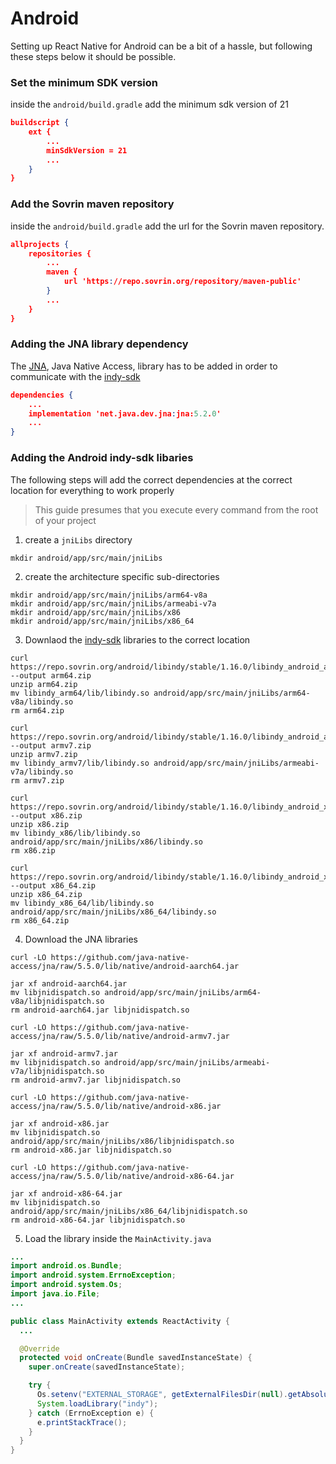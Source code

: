 # Android

Setting up React Native for Android can be a bit of a hassle, but following
these steps below it should be possible.

### Set the minimum SDK version

inside the `android/build.gradle` add the minimum sdk version of 21

```json title="android/build.gradle"
buildscript {
    ext {
        ...
        minSdkVersion = 21
        ...
    }
}
```

### Add the Sovrin maven repository

inside the `android/build.gradle` add the url for the Sovrin maven repository.

```json title="android/build.gradle"
allprojects {
    repositories {
        ...
        maven {
            url 'https://repo.sovrin.org/repository/maven-public'
        }
        ...
    }
}
```

### Adding the JNA library dependency

The [JNA](https://github.com/java-native-access/jna), Java Native Access,
library has to be added in order to communicate with the
[indy-sdk](https://github.com/hyperledger/indy-sdk)

```json title="android/app/build.gradle"
dependencies {
    ...
    implementation 'net.java.dev.jna:jna:5.2.0'
    ...
}
```

### Adding the Android indy-sdk libaries

The following steps will add the correct dependencies at the correct location
for everything to work properly

> This guide presumes that you execute every command from the root of your
> project

1. create a `jniLibs` directory

```console
mkdir android/app/src/main/jniLibs
```

2. create the architecture specific sub-directories

```console
mkdir android/app/src/main/jniLibs/arm64-v8a
mkdir android/app/src/main/jniLibs/armeabi-v7a
mkdir android/app/src/main/jniLibs/x86
mkdir android/app/src/main/jniLibs/x86_64
```

3. Downlaod the [indy-sdk](https://github.com/hyperledger/indy-sdk) libraries
   to the correct location

```console title="arm64-v8a"
curl https://repo.sovrin.org/android/libindy/stable/1.16.0/libindy_android_arm64_1.16.0.zip --output arm64.zip
unzip arm64.zip
mv libindy_arm64/lib/libindy.so android/app/src/main/jniLibs/arm64-v8a/libindy.so
rm arm64.zip
```

```console title="armeabi-v7a"
curl https://repo.sovrin.org/android/libindy/stable/1.16.0/libindy_android_armv7_1.16.0.zip --output armv7.zip
unzip armv7.zip
mv libindy_armv7/lib/libindy.so android/app/src/main/jniLibs/armeabi-v7a/libindy.so
rm armv7.zip
```

```console title="x86"
curl https://repo.sovrin.org/android/libindy/stable/1.16.0/libindy_android_x86_1.16.0.zip --output x86.zip
unzip x86.zip
mv libindy_x86/lib/libindy.so android/app/src/main/jniLibs/x86/libindy.so
rm x86.zip
```

```console title="x86_64"
curl https://repo.sovrin.org/android/libindy/stable/1.16.0/libindy_android_x86_64_1.16.0.zip --output x86_64.zip
unzip x86_64.zip
mv libindy_x86_64/lib/libindy.so android/app/src/main/jniLibs/x86_64/libindy.so
rm x86_64.zip
```

4. Download the JNA libraries

```console title="arm64-v8a"
curl -LO https://github.com/java-native-access/jna/raw/5.5.0/lib/native/android-aarch64.jar

jar xf android-aarch64.jar
mv libjnidispatch.so android/app/src/main/jniLibs/arm64-v8a/libjnidispatch.so
rm android-aarch64.jar libjnidispatch.so
```

```console title="armeabi-v7a"
curl -LO https://github.com/java-native-access/jna/raw/5.5.0/lib/native/android-armv7.jar

jar xf android-armv7.jar
mv libjnidispatch.so android/app/src/main/jniLibs/armeabi-v7a/libjnidispatch.so
rm android-armv7.jar libjnidispatch.so
```

```console title="x86"
curl -LO https://github.com/java-native-access/jna/raw/5.5.0/lib/native/android-x86.jar

jar xf android-x86.jar
mv libjnidispatch.so android/app/src/main/jniLibs/x86/libjnidispatch.so
rm android-x86.jar libjnidispatch.so
```

```console title="x86_64"
curl -LO https://github.com/java-native-access/jna/raw/5.5.0/lib/native/android-x86-64.jar

jar xf android-x86-64.jar
mv libjnidispatch.so android/app/src/main/jniLibs/x86_64/libjnidispatch.so
rm android-x86-64.jar libjnidispatch.so
```

5. Load the library inside the `MainActivity.java`

```java title="MainActivity.java"
...
import android.os.Bundle;
import android.system.ErrnoException;
import android.system.Os;
import java.io.File;
...

public class MainActivity extends ReactActivity {
  ...

  @Override
  protected void onCreate(Bundle savedInstanceState) {
    super.onCreate(savedInstanceState);

    try {
      Os.setenv("EXTERNAL_STORAGE", getExternalFilesDir(null).getAbsolutePath(), true);
      System.loadLibrary("indy");
    } catch (ErrnoException e) {
      e.printStackTrace();
    }
  }
}
```
